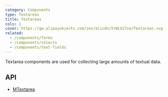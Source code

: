 ```yaml
---
category: Components
type: Textareas
title: Textareas
cols: 1
cover: https://gw.alipayobjects.com/zos/alicdn/5rWLU27so/Textareas.svg
related:
  - /components/forms
  - /components/selects
  - /components/text-fields
---
```


Textarea components are used for collecting large amounts of textual data.

## API

- [MTextarea](/api/MTextarea)